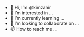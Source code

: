 - 👋 Hi, I’m @kimzahir
- 👀 I’m interested in ...
- 🌱 I’m currently learning ...
- 💞️ I’m looking to collaborate on ...
- 📫 How to reach me ...

<!---
kimzahir/kimzahir is a ✨ special ✨ repository because its `README.md` (this file) appears on your GitHub profile.
You can click the Preview link to take a look at your changes.
--->
